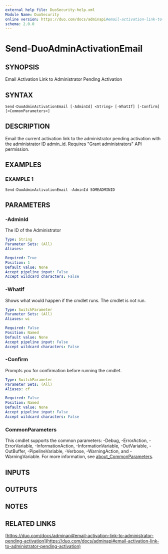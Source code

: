 ```yaml
---
external help file: DuoSecurity-help.xml
Module Name: DuoSecurity
online version: https://duo.com/docs/adminapi#email-activation-link-to-administrator-pending-activation
schema: 2.0.0
---
```


# Send-DuoAdminActivationEmail

## SYNOPSIS
Email Activation Link to Administrator Pending Activation

## SYNTAX

```
Send-DuoAdminActivationEmail [-AdminId] <String> [-WhatIf] [-Confirm] [<CommonParameters>]
```

## DESCRIPTION
Email the current activation link to the administrator pending activation with the administrator ID admin_id.
Requires "Grant administrators" API permission.

## EXAMPLES

### EXAMPLE 1
```
Send-DuoAdminActivationEmail -AdminId SOMEADMINID
```

## PARAMETERS

### -AdminId
The ID of the Administrator

```yaml
Type: String
Parameter Sets: (All)
Aliases:

Required: True
Position: 1
Default value: None
Accept pipeline input: False
Accept wildcard characters: False
```

### -WhatIf
Shows what would happen if the cmdlet runs.
The cmdlet is not run.

```yaml
Type: SwitchParameter
Parameter Sets: (All)
Aliases: wi

Required: False
Position: Named
Default value: None
Accept pipeline input: False
Accept wildcard characters: False
```

### -Confirm
Prompts you for confirmation before running the cmdlet.

```yaml
Type: SwitchParameter
Parameter Sets: (All)
Aliases: cf

Required: False
Position: Named
Default value: None
Accept pipeline input: False
Accept wildcard characters: False
```

### CommonParameters
This cmdlet supports the common parameters: -Debug, -ErrorAction, -ErrorVariable, -InformationAction, -InformationVariable, -OutVariable, -OutBuffer, -PipelineVariable, -Verbose, -WarningAction, and -WarningVariable. For more information, see [about_CommonParameters](http://go.microsoft.com/fwlink/?LinkID=113216).

## INPUTS

## OUTPUTS

## NOTES

## RELATED LINKS

[https://duo.com/docs/adminapi#email-activation-link-to-administrator-pending-activation](https://duo.com/docs/adminapi#email-activation-link-to-administrator-pending-activation)

